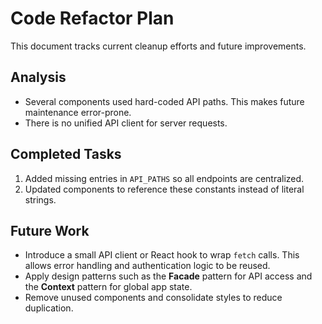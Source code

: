 # Code Refactor Plan

This document tracks current cleanup efforts and future improvements.

## Analysis
- Several components used hard-coded API paths. This makes future maintenance
  error-prone.
- There is no unified API client for server requests.

## Completed Tasks
1. Added missing entries in `API_PATHS` so all endpoints are centralized.
2. Updated components to reference these constants instead of literal strings.

## Future Work
- Introduce a small API client or React hook to wrap `fetch` calls. This allows
  error handling and authentication logic to be reused.
- Apply design patterns such as the **Facade** pattern for API access and the
  **Context** pattern for global app state.
- Remove unused components and consolidate styles to reduce duplication.

